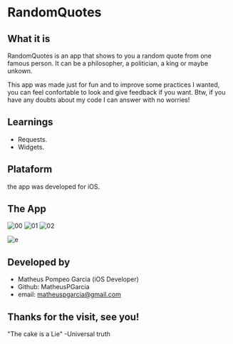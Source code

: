 # RandomQuotes

## What it is
RandomQuotes is an app that shows to you a random quote from one famous person. It can be a philosopher, a politician, a king or maybe unkown.

This app was made just for fun and to improve some practices I wanted, you can feel confortable to look and give feedback if you want.
Btw, if you have any doubts about my code I can answer with no worries!

## Learnings
 - Requests.
 - Widgets.
 
## Plataform
the app was developed for iOS.

## The App
![00](https://user-images.githubusercontent.com/26767904/44416986-cf5de400-a54a-11e8-9888-ababd3e5c26b.png)
![01](https://user-images.githubusercontent.com/26767904/44416987-cf5de400-a54a-11e8-9666-cfd4fa3155f7.png)
![02](https://user-images.githubusercontent.com/26767904/44416988-cff67a80-a54a-11e8-8184-9ab7a936423c.png)


![e](https://user-images.githubusercontent.com/26767904/44417342-95d9a880-a54b-11e8-8c58-8d23d79c66ad.png)


## Developed by
 - Matheus Pompeo Garcia (iOS Developer)
 - Github: MatheusPGarcia
 - email: matheuspgarcia@gmail.com

## Thanks for the visit, see you!

"The cake is a Lie"
-Universal truth 
